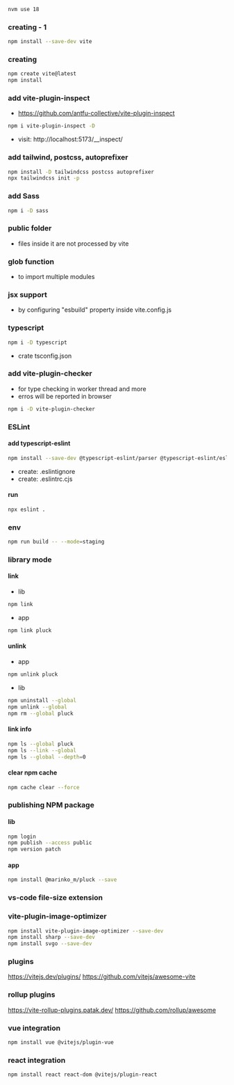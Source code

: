 ```bash
nvm use 18
```

### creating - 1
```bash
npm install --save-dev vite
```

### creating
```bash
npm create vite@latest
npm install
```

### add vite-plugin-inspect
- https://github.com/antfu-collective/vite-plugin-inspect
```bash
npm i vite-plugin-inspect -D
```
- visit: http://localhost:5173/__inspect/


### add tailwind, postcss, autoprefixer
```bash
npm install -D tailwindcss postcss autoprefixer
npx tailwindcss init -p
```

### add Sass
```bash
npm i -D sass
```

### public folder
- files inside it are not processed by vite

### glob function
- to import multiple modules

### jsx support
- by configuring "esbuild" property inside vite.config.js

### typescript
```bash
npm i -D typescript
```
- crate tsconfig.json

### add vite-plugin-checker
- for type checking in worker thread and more
- erros will be reported in browser
```bash
npm i -D vite-plugin-checker
```

### ESLint
#### add typescript-eslint
```bash
npm install --save-dev @typescript-eslint/parser @typescript-eslint/eslint-plugin eslint typescript
```
- create: .eslintignore
- create: .eslintrc.cjs
#### run
```bash
npx eslint .
```

### env
```bash
npm run build -- --mode=staging
```

### library mode
#### link
- lib
```bash
npm link
```
- app
```bash
npm link pluck
```

#### unlink
- app
```bash
npm unlink pluck
```
- lib
```bash
npm uninstall --global
npm unlink --global
npm rm --global pluck
```

#### link info
```bash
npm ls --global pluck
npm ls --link --global
npm ls --global --depth=0
```

#### clear npm cache
```bash
npm cache clear --force
```

### publishing NPM package
#### lib
```bash
npm login
npm publish --access public
npm version patch
```
#### app
```bash
npm install @marinko_m/pluck --save
```

### vs-code file-size extension

### vite-plugin-image-optimizer
```bash
npm install vite-plugin-image-optimizer --save-dev
npm install sharp --save-dev
npm install svgo --save-dev
```

### plugins
https://vitejs.dev/plugins/
https://github.com/vitejs/awesome-vite

### rollup plugins
https://vite-rollup-plugins.patak.dev/
https://github.com/rollup/awesome

### vue integration
```bash
npm install vue @vitejs/plugin-vue
```

### react integration
```bash
npm install react react-dom @vitejs/plugin-react
```